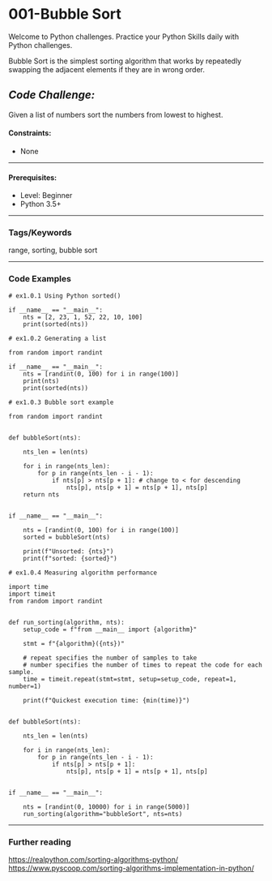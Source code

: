 # 001-Bubble Sort

Welcome to Python challenges. Practice your Python Skills daily with Python challenges. 

Bubble Sort is the simplest sorting algorithm that works by repeatedly swapping the adjacent elements if they are in wrong order.

## ***Code Challenge:***
Given a list of numbers sort the numbers from lowest to highest.

#### **Constraints:**
- None

----
#### **Prerequisites:**
- Level: Beginner
- Python 3.5+

----
### Tags/Keywords
range, sorting, bubble sort

----

### Code Examples

```
# ex1.0.1 Using Python sorted()

if __name__ == "__main__":
    nts = [2, 23, 1, 52, 22, 10, 100]
    print(sorted(nts))
```
```
# ex1.0.2 Generating a list

from random import randint

if __name__ == "__main__":
    nts = [randint(0, 100) for i in range(100)]
    print(nts)
    print(sorted(nts))
```
```
# ex1.0.3 Bubble sort example

from random import randint


def bubbleSort(nts):

    nts_len = len(nts)

    for i in range(nts_len):
        for p in range(nts_len - i - 1):
            if nts[p] > nts[p + 1]: # change to < for descending
                nts[p], nts[p + 1] = nts[p + 1], nts[p]
    return nts


if __name__ == "__main__":

    nts = [randint(0, 100) for i in range(100)]
    sorted = bubbleSort(nts)

    print(f"Unsorted: {nts}")
    print(f"sorted: {sorted}")

```
```
# ex1.0.4 Measuring algorithm performance

import time
import timeit
from random import randint


def run_sorting(algorithm, nts):
    setup_code = f"from __main__ import {algorithm}"

    stmt = f"{algorithm}({nts})"

    # repeat specifies the number of samples to take
    # number specifies the number of times to repeat the code for each sample.
    time = timeit.repeat(stmt=stmt, setup=setup_code, repeat=1, number=1)

    print(f"Quickest execution time: {min(time)}")


def bubbleSort(nts):

    nts_len = len(nts)

    for i in range(nts_len):
        for p in range(nts_len - i - 1):
            if nts[p] > nts[p + 1]:
                nts[p], nts[p + 1] = nts[p + 1], nts[p]


if __name__ == "__main__":

    nts = [randint(0, 10000) for i in range(5000)]
    run_sorting(algorithm="bubbleSort", nts=nts)
```
---
### **Further reading**
https://realpython.com/sorting-algorithms-python/
https://www.pyscoop.com/sorting-algorithms-implementation-in-python/